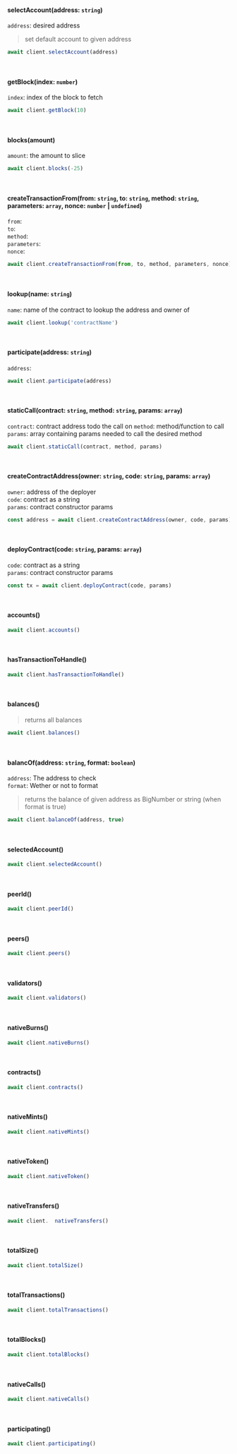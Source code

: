 #### selectAccount(address: `string`)
`address`: desired address
> set default account to given address
```js
await client.selectAccount(address)
```
<br>

#### getBlock(index: `number`)
`index`: index of the block to fetch<br>
```js
await client.getBlock(10)
```
<br>

#### blocks(amount)
`amount`: the amount to slice
```js
await client.blocks(-25)
```
<br>

#### createTransactionFrom(from: `string`, to: `string`, method: `string`, parameters: `array`, nonce: `number` | `undefined`)

`from`:<br>
`to`: <br>
`method`: <br>
`parameters`: <br>
`nonce`: <br>
```js
await client.createTransactionFrom(from, to, method, parameters, nonce)
```
<br>

#### lookup(name: `string`)
`name`: name of the contract to lookup the address and owner of
```js
await client.lookup('contractName')
```
<br>

#### participate(address: `string`)
`address`: <br>

```js
await client.participate(address)
```
<br>

#### staticCall(contract: `string`, method: `string`, params: `array`)
`contract`: contract address todo the call on
`method`: method/function to call
`params`: array containing params needed to call the desired method 
```js
await client.staticCall(contract, method, params)
```
<br>

#### createContractAddress(owner: `string`, code: `string`, params: `array`)
`owner`: address of the deployer<br>
`code`: contract as a string<br>
`params`: contract constructor params<br>

```js
const address = await client.createContractAddress(owner, code, params)
```
<br>

#### deployContract(code: `string`, params: `array`)
`code`: contract as a string<br>
`params`: contract constructor params<br>

```js
const tx = await client.deployContract(code, params)
```
<br>

#### accounts() 
```js
await client.accounts()
```
<br>

#### hasTransactionToHandle() 
```js
await client.hasTransactionToHandle()
```
<br>

#### balances()
> returns all balances
```js
await client.balances()
```
<br>

#### balancOf(address: `string`, format: `boolean`)
`address`: The address to check<br> 
`format`: Wether or not to format<br>
> returns the balance of given address as BigNumber or string (when format is true)
```js
await client.balanceOf(address, true)
```
<br>

#### selectedAccount()
```js
await client.selectedAccount()
```
<br>

#### peerId()
```js
await client.peerId()
```
<br>

#### peers() 
```js
await client.peers()
```
<br>

#### validators() 
```js
await client.validators()
```
<br>

#### nativeBurns()
```js
await client.nativeBurns()
```
<br>

#### contracts()
```js
await client.contracts()
```
<br>

#### nativeMints()
```js
await client.nativeMints()
```
<br>

#### nativeToken()
```js
await client.nativeToken()
```
<br>

#### nativeTransfers()
```js
await client.  nativeTransfers()
```
<br>

#### totalSize()
```js
await client.totalSize()
```
<br>

#### totalTransactions()
```js
await client.totalTransactions()
```
<br>

#### totalBlocks()
```js
await client.totalBlocks()
```
<br>

#### nativeCalls()
```js
await client.nativeCalls()
```
<br>

#### participating()
```js
await client.participating()
```
<br>